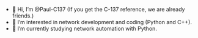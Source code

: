 - 👋 Hi, I’m @Paul-C137 (If you get the C-137 reference, we are already friends.)
- 👀 I’m interested in network development and coding (Python and C++).
- 🌱 I’m currently studying network automation with Python.

<!---
Paul-C137/Paul-C137 is a ✨ special ✨ repository because its `README.md` (this file) appears on your GitHub profile.
You can click the Preview link to take a look at your changes.
--->
